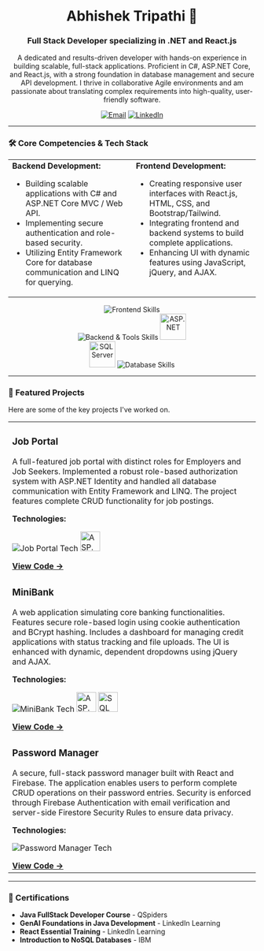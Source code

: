 <div align="center">
  <h1>Abhishek Tripathi 👋</h1>
  <h3>Full Stack Developer specializing in .NET and React.js</h3>
</div>

<p align="center">
  A dedicated and results-driven developer with hands-on experience in building scalable, full-stack applications. Proficient in C#, ASP.NET Core, and React.js, with a strong foundation in database management and secure API development. I thrive in collaborative Agile environments and am passionate about translating complex requirements into high-quality, user-friendly software.
</p>

<p align="center">
  <a href="mailto:abhishek.tripathi5432@gmail.com"><img src="https://img.shields.io/badge/Email-abhishek.tripathi5432@gmail.com-D14836?style=flat-square&logo=gmail&logoColor=white" alt="Email"></a>
  <a href="https://www.linkedin.com/in/abhishektripathi-ai/"><img src="https://img.shields.io/badge/LinkedIn-Profile-0077B5?style=flat-square&logo=linkedin&logoColor=white" alt="LinkedIn"></a>
</p>

---

### 🛠️ Core Competencies & Tech Stack

<table>
  <tr>
    <td valign="top" width="50%">
      <strong>Backend Development:</strong>
      <ul>
        <li>Building scalable applications with C# and ASP.NET Core MVC / Web API.</li>
        <li>Implementing secure authentication and role-based security.</li>
        <li>Utilizing Entity Framework Core for database communication and LINQ for querying.</li>
      </ul>
    </td>
    <td valign="top" width="50%">
      <strong>Frontend Development:</strong>
      <ul>
        <li>Creating responsive user interfaces with React.js, HTML, CSS, and Bootstrap/Tailwind.</li>
        <li>Integrating frontend and backend systems to build complete applications.</li>
        <li>Enhancing UI with dynamic features using JavaScript, jQuery, and AJAX.</li>
      </ul>
    </td>
  </tr>
</table>

<p align="center">
  <img src="https://skillicons.dev/icons?i=cs,java,javascript,html,css,bootstrap,tailwind,react,redux,jquery" alt="Frontend Skills" /><br>
  <img src="https://skillicons.dev/icons?i=dotnet,visualstudio,vscode,git,github" alt="Backend & Tools Skills" />
  <img src="https://github.com/Abhishek2077/Abhishek2077/blob/main/Asp.net.png?raw=true" alt="ASP.NET" height="53" /><br>
  <img src="https://github.com/Abhishek2077/Abhishek2077/blob/main/SQL%20server.png?raw=true" alt="SQL Server" height="53" />
  <img src="https://skillicons.dev/icons?i=mysql,firebase" alt="Database Skills" />
</p>

---

### 🚀 Featured Projects

Here are some of the key projects I've worked on.

<table>
  <tr>
    <td width="60%" valign="top">
      <h3>Job Portal</h3>
      <p>A full-featured job portal with distinct roles for Employers and Job Seekers. Implemented a robust role-based authorization system with ASP.NET Identity and handled all database communication with Entity Framework and LINQ. The project features complete CRUD functionality for job postings.</p>
      <strong>Technologies:</strong>
      <p>
        <img src="https://skillicons.dev/icons?i=cs,dotnet,bootstrap,javascript" alt="Job Portal Tech" />
        <img src="https://github.com/Abhishek2077/Abhishek2077/blob/main/Asp.net.png?raw=true" alt="ASP.NET" height="40" />
      </p>
      <a href="https://github.com/Abhishek2077/ASPNET-Job-Portal"><strong>View Code &rarr;</strong></a>
    </td>
  </tr>
  <tr>
    <td width="60%" valign="top">
      <h3>MiniBank</h3>
      <p>A web application simulating core banking functionalities. Features secure role-based login using cookie authentication and BCrypt hashing. Includes a dashboard for managing credit applications with status tracking and file uploads. The UI is enhanced with dynamic, dependent dropdowns using jQuery and AJAX.</p>
      <strong>Technologies:</strong>
      <p>
        <img src="https://skillicons.dev/icons?i=cs,dotnet,bootstrap,javascript,jquery" alt="MiniBank Tech" />
        <img src="https://github.com/Abhishek2077/Abhishek2077/blob/main/Asp.net.png?raw=true" alt="ASP.NET" height="40" />
        <img src="https://github.com/Abhishek2077/Abhishek2077/blob/main/SQL%20server.png?raw=true" alt="SQL Server" height="40" />
      </p>
      <a href="https://github.com/Abhishek2077/MiniBank"><strong>View Code &rarr;</strong></a>
    </td>
  </tr>
  <tr>
    <td width="60%" valign="top">
      <h3>Password Manager</h3>
      <p>A secure, full-stack password manager built with React and Firebase. The application enables users to perform complete CRUD operations on their password entries. Security is enforced through Firebase Authentication with email verification and server-side Firestore Security Rules to ensure data privacy.</p>
      <strong>Technologies:</strong>
      <p>
        <img src="https://skillicons.dev/icons?i=react,firebase,tailwind,vite" alt="Password Manager Tech" />
      </p>
      <a href="https://github.com/Abhishek2077/password-manager"><strong>View Code &rarr;</strong></a>
    </td>
  </tr>
</table>

---

### 📜 Certifications

<ul>
  <li><b>Java FullStack Developer Course</b> - QSpiders</li>
  <li><b>GenAI Foundations in Java Development</b> - LinkedIn Learning</li>
  <li><b>React Essential Training</b> - LinkedIn Learning</li>
  <li><b>Introduction to NoSQL Databases</b> - IBM</li>
</ul>
